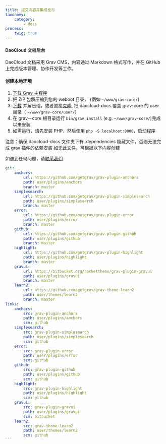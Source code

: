 ```yaml
---
title: 提交内容并集成发布
taxonomy:
    category:
        - docs
process:
    twig: true
---
```


<!-- 参考 LeanCloud 的写法：https://github.com/leancloud/docs-->

#### DaoCloud 文档后台

DaoCloud 文档采用 Grav CMS，内容通过 Markdown 格式写作，并在 GitHub 上完成版本管理、协作开发等工作。

#### 创建本地环境

1. [下载 Grav 主程序](http://getgrav.org/downloads)
2. 把 ZIP 包解压缩到您的 weboot 目录， (例如 `~/www/grav-core/`)
3. [下载](https://github.com/getgrav/grav-learn/archive/develop.zip) 并解压缩，或者直接[克隆](https://github.com/getgrav/grav-learn.git), 把 daocloud-docs 覆盖 grav-core 的 user 目录（ `~/www/grav-core/user/`）
4. 在 grav－core 根目录运行 `bin/grav install`  (e.g. `~/www/grav-core/`)完成以来安装
5. 如需运行，请先安装 PHP，然后使用 `php -S localhost:8000`，启动程序

注意：确保 daocloud-docs 文件夹下有 .dependencies 隐藏文件，否则无法完成 grav 插件的依赖安装
如无此文件，可根据以下内容创建

如遇到任何问题，请[联系我们](mailto:support@daocloud.io)

````yaml
git:
    anchors:
        url: https://github.com/getgrav/grav-plugin-anchors
        path: user/plugins/anchors
        branch: master
    simplesearch:
        url: https://github.com/getgrav/grav-plugin-simplesearch
        path: user/plugins/simplesearch
        branch: master
    error:
        url: https://github.com/getgrav/grav-plugin-error
        path: user/plugins/error
        branch: master
    github:
        url: https://github.com/getgrav/grav-plugin-github
        path: user/plugins/github
        branch: master
    highlight:
        url: https://github.com/getgrav/grav-plugin-highlight
        path: user/plugins/highlight
        branch: master
    gravui:
        url: https://bitbucket.org/rockettheme/grav-plugin-gravui
        path: user/plugins/gravui
        branch: master
    learn2:
        url: https://github.com/getgrav/grav-theme-learn2
        path: user/themes/learn2
        branch: master
links:
    anchors:
        src: grav-plugin-anchors
        path: user/plugins/anchors
        scm: github
    simplesearch:
        src: grav-plugin-simplesearch
        path: user/plugins/simplesearch
        scm: github
    error:
        src: grav-plugin-error
        path: user/plugins/error
        scm: github
    github:
        src: grav-plugin-github
        path: user/plugins/github
        scm: github
    highlight:
        src: grav-plugin-highlight
        path: user/plugins/highlight
        scm: github
    gravui:
        src: grav-plugin-gravui
        path: user/plugins/gravui
        scm: bitbucket
    learn2:
        src: grav-theme-learn2
        path: user/themes/learn2
        scm: github
```

